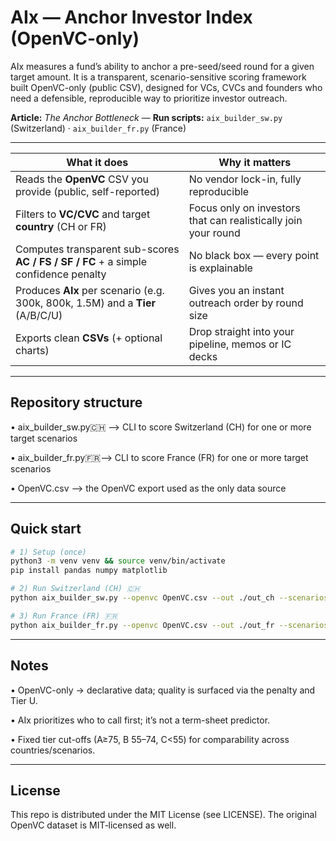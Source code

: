 # AIx — Anchor Investor Index (OpenVC-only)

AIx measures a fund’s ability to anchor a pre-seed/seed round for a given target amount.
It is a transparent, scenario-sensitive scoring framework built OpenVC-only (public CSV), designed for VCs, CVCs and founders who need a defensible, reproducible way to prioritize investor outreach.

**Article:** _The Anchor Bottleneck_ — 
**Run scripts:** `aix_builder_sw.py` (Switzerland) · `aix_builder_fr.py` (France)

---

| What it does | Why it matters |
|---|---|
| Reads the **OpenVC** CSV you provide (public, self-reported) | No vendor lock-in, fully reproducible |
| Filters to **VC/CVC** and target **country** (CH or FR) | Focus only on investors that can realistically join your round |
| Computes transparent sub-scores **AC / FS / SF / FC** + a simple confidence penalty | No black box — every point is explainable |
| Produces **AIx** per scenario (e.g. 300k, 800k, 1.5M) and a **Tier** (A/B/C/U) | Gives you an instant outreach order by round size |
| Exports clean **CSVs** (+ optional charts) | Drop straight into your pipeline, memos or IC decks |


---

## Repository structure

•	aix_builder_sw.py🇨🇭 —> CLI to score Switzerland (CH) for one or more target scenarios

•	aix_builder_fr.py🇫🇷—> CLI to score France (FR) for one or more target scenarios

•	OpenVC.csv —> the OpenVC export used as the only data source

---

## Quick start

```bash
# 1) Setup (once)
python3 -m venv venv && source venv/bin/activate
pip install pandas numpy matplotlib

# 2) Run Switzerland (CH) 🇨🇭
python aix_builder_sw.py --openvc OpenVC.csv --out ./out_ch --scenarios 300k,800k,1500k

# 3) Run France (FR) 🇫🇷
python aix_builder_fr.py --openvc OpenVC.csv --out ./out_fr --scenarios 250k,700k,1200k
```
---

## Notes

•	OpenVC-only → declarative data; quality is surfaced via the penalty and Tier U.

•	AIx prioritizes who to call first; it’s not a term-sheet predictor.

•	Fixed tier cut-offs (A≥75, B 55–74, C<55) for comparability across countries/scenarios.

---

## License

This repo is distributed under the MIT License (see LICENSE).
The original OpenVC dataset is MIT‑licensed as well.
